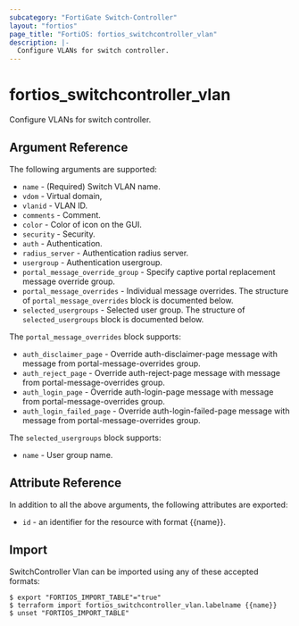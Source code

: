 ```yaml
---
subcategory: "FortiGate Switch-Controller"
layout: "fortios"
page_title: "FortiOS: fortios_switchcontroller_vlan"
description: |-
  Configure VLANs for switch controller.
---
```


# fortios_switchcontroller_vlan
Configure VLANs for switch controller.

## Argument Reference

The following arguments are supported:

* `name` - (Required) Switch VLAN name.
* `vdom` - Virtual domain,
* `vlanid` - VLAN ID.
* `comments` - Comment.
* `color` - Color of icon on the GUI.
* `security` - Security.
* `auth` - Authentication.
* `radius_server` - Authentication radius server.
* `usergroup` - Authentication usergroup.
* `portal_message_override_group` - Specify captive portal replacement message override group.
* `portal_message_overrides` - Individual message overrides. The structure of `portal_message_overrides` block is documented below.
* `selected_usergroups` - Selected user group. The structure of `selected_usergroups` block is documented below.

The `portal_message_overrides` block supports:

* `auth_disclaimer_page` - Override auth-disclaimer-page message with message from portal-message-overrides group.
* `auth_reject_page` - Override auth-reject-page message with message from portal-message-overrides group.
* `auth_login_page` - Override auth-login-page message with message from portal-message-overrides group.
* `auth_login_failed_page` - Override auth-login-failed-page message with message from portal-message-overrides group.

The `selected_usergroups` block supports:

* `name` - User group name.


## Attribute Reference

In addition to all the above arguments, the following attributes are exported:
* `id` - an identifier for the resource with format {{name}}.

## Import

SwitchController Vlan can be imported using any of these accepted formats:
```
$ export "FORTIOS_IMPORT_TABLE"="true"
$ terraform import fortios_switchcontroller_vlan.labelname {{name}}
$ unset "FORTIOS_IMPORT_TABLE"
```
